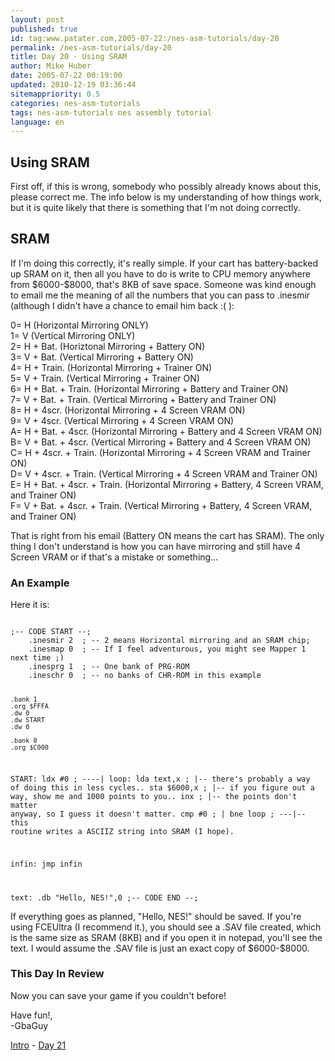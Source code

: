 ```yaml
---
layout: post
published: true
id: tag:www.patater.com,2005-07-22:/nes-asm-tutorials/day-20
permalink: /nes-asm-tutorials/day-20
title: Day 20 - Using SRAM
author: Mike Huber
date: 2005-07-22 00:19:00
updated: 2010-12-19 03:36:44
sitemappriority: 0.5
categories: nes-asm-tutorials
tags: nes-asm-tutorials nes assembly tutorial
language: en
---
```

<h2>Using SRAM</h2>
<p>First off, if this is wrong, somebody who possibly already knows about this,
please correct me. The info below is my understanding of how things work, but
it is quite likely that there is something that I'm not doing correctly.</p>

<h2>SRAM</h2>
<p>If I'm doing this correctly, it's really simple. If your cart has
battery-backed up SRAM on it, then all you have to do is write to CPU memory
anywhere from $6000-$8000, that's 8KB of save space. Someone was kind enough to
email me the meaning of all the numbers that you can pass to .inesmir (although
I didn't have a chance to email him back :( ):</p>

<dl>
<dt>0</dt<dd>= H (Horizontal Mirroring ONLY)</dd>
<dt>1</dt<dd>= V (Vertical Mirroring ONLY)</dd>
<dt>2</dt<dd>= H + Bat. (Horiztonal Mirroring + Battery ON)</dd>
<dt>3</dt<dd>= V + Bat. (Vertical Mirroring + Battery ON)</dd>
<dt>4</dt<dd>= H + Train. (Horizontal Mirroring + Trainer ON)</dd>
<dt>5</dt<dd>= V + Train. (Vertical Mirroring + Trainer ON)</dd>
<dt>6</dt<dd>= H + Bat. + Train. (Horizontal Mirroring + Battery and Trainer
ON)</dd>
<dt>7</dt<dd>= V + Bat. + Train. (Vertical Mirroring + Battery and Trainer
ON)</dd>
<dt>8</dt<dd>= H + 4scr. (Horizontal Mirroring + 4 Screen VRAM ON)</dd>
<dt>9</dt<dd>= V + 4scr. (Vertical Mirroring + 4 Screen VRAM ON)</dd>
<dt>A</dt<dd>= H + Bat. + 4scr. (Horizontal Mirroring + Battery and 4 Screen
VRAM ON)</dd>
<dt>B</dt<dd>= V + Bat. + 4scr. (Vertical Mirroring + Battery and 4 Screen VRAM
ON)</dd>
<dt>C</dt<dd>= H + 4scr. + Train. (Horizontal Mirroring + 4 Screen VRAM and
Trainer ON)</dd>
<dt>D</dt<dd>= V + 4scr. + Train. (Vertical Mirroring + 4 Screen VRAM and
Trainer ON)</dd>
<dt>E</dt<dd>= H + Bat. + 4scr. + Train. (Horizontal Mirroring + Battery, 4
Screen VRAM, and Trainer ON)</dd>
<dt>F</dt<dd>= V + Bat. + 4scr. + Train. (Vertical Mirroring + Battery, 4
Screen VRAM, and Trainer ON)</dd>
</dl>


<p>That is right from his email (Battery ON means the cart has SRAM). The only
thing I don't understand is how you can have mirroring and still have 4 Screen
VRAM or if that's a mistake or something...</p>

<h3>An Example</h3>
<p>Here it is:</p>
<code class="block">
;-- CODE START --;
    .inesmir 2  ; -- 2 means Horizontal mirroring and an SRAM chip;
    .inesmap 0  ; -- If I feel adventurous, you might see Mapper 1 next time ;)
    .inesprg 1  ; -- One bank of PRG-ROM
    .ineschr 0  ; -- no banks of CHR-ROM in this example

    .bank 1
    .org $FFFA
    .dw 0
    .dw START
    .dw 0

    .bank 0
    .org $C000
START:
    ldx #0   ; ----|
loop:
    lda text,x   ; |-- there's probably a way of doing this in less cycles..
    sta $6000,x  ; |-- if you figure out a way, show me and 1000 points to you..
    inx          ; |-- the points don't matter anyway, so I guess it doesn't matter.
    cmp #0       ; |
    bne loop     ; ---|-- this routine writes a ASCIIZ string into SRAM (I hope).

infin:
    jmp infin

text:   .db "Hello, NES!",0
;-- CODE END --;
</code>


<p>If everything goes as planned, "Hello, NES!" should be saved. If you're
using FCEUltra (I recommend it.), you should see a .SAV file created, which is
the same size as SRAM (8KB) and if you open it in notepad, you'll see the text.
I would assume the .SAV file is just an exact copy of $6000-$8000.</p>

<h3>This Day In Review</h3>
<p>Now you can save your game if you couldn't before!</p>

<p>
    Have fun!,<br/>
        -GbaGuy
</p>

<div class="series-navigation">
<a href="/nes-asm-tutorials">Intro</a> - <a href="/nes-asm-tutorials/day-21">Day 21</a>
</div>
